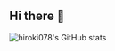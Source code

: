 ## Hi there 👋
![hiroki078's GitHub stats](https://github-readme-stats-git-master-hirokis-projects-160ea4d3.vercel.app/api?username=hiroki078)


<!--
**hiroki078/hiroki078** is a ✨ _special_ ✨ repository because its `README.md` (this file) appears on your GitHub profile.

Here are some ideas to get you started:

- 🔭 I’m currently working on ...
- 🌱 I’m currently learning ...
- 👯 I’m looking to collaborate on ...
- 🤔 I’m looking for help with ...
- 💬 Ask me about ...
- 📫 How to reach me: ...
- 😄 Pronouns: ...
- ⚡ Fun fact: ...
-->
